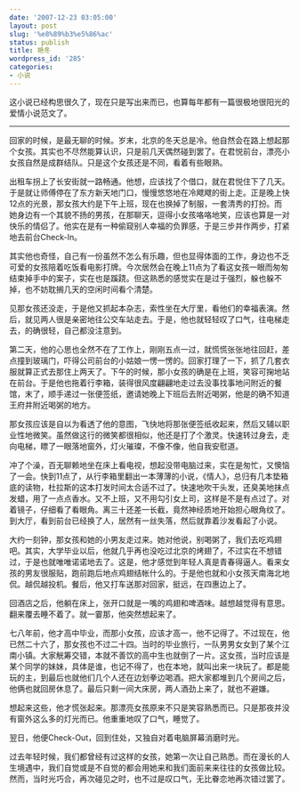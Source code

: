 ```yaml
---
date: '2007-12-23 03:05:00'
layout: post
slug: '%e8%89%b3%e5%86%ac'
status: publish
title: 艳冬
wordpress_id: '285'
categories:
- 小说
---
```


这小说已经构思很久了，现在只是写出来而已，也算每年都有一篇很极地很阳光的爱情小说范文了。


* * *




回家的时候，是最无聊的时候。岁末，北京的冬天总是冷。他自然会在路上想起那个女孩。其实也不尽然能算认识，只是前几天偶然碰到罢了。在君悦前台，漂亮小女孩自然是成群结队。只是这个女孩还是不同，看着有些眼熟。


出租车拐上了长安街就一路畅通。他想，应该找了个借口，就在君悦住下了几天。于是就让师傅停在了东方新天地门口，慢慢悠悠地在冷飕飕的街上走。正是晚上快12点的光景，那女孩大约是下午上班，现在也换掉了制服，一套清秀的打扮。而她身边有一个其貌不扬的男孩，在那聊天，逗得小女孩咯咯地笑，应该也算是一对快乐的情侣了。他实在是有一种偷窥别人幸福的负罪感，于是三步并作两步，打紧地去前台Check-In。


其实他也奇怪，自己有一份虽然不怎么有乐趣，但也显得体面的工作，身边也不乏可爱的女孩陪着吃饭看电影打牌。今次居然会在晚上11点为了看这女孩一眼而匆匆结束掉手中的案子，实在也是蹊跷。但这熟悉的感觉实在是过于强烈，躲也躲不掉，也不妨耽搁几天的空闲时间看个清楚。


见那女孩还没走，于是他又抓起本杂志，索性坐在大厅里，看他们的幸福表演。然后，就见两人很是亲密地往公交车站走去。于是，他也就轻轻叹了口气，往电梯走去，的确很轻，自己都没注意到。


第二天，他的心思也全然不在了工作上，刚刚五点一过，就慌慌张张地往回赶，差点撞到玻璃门，吓得公司前台的小姑娘一愣一愣的。回家打理了一下，抓了几套衣服就算正式去那住上两天了。下午的时候，那小女孩的确是在上班，笑容可掬地站在前台。于是他也拖着行李箱，装得很风度翩翩地走过去没事找事地问附近的餐馆，末了，顺手递过一张便签纸，邀请她晚上下班后去附近喝粥，他是的确不知道王府井附近喝粥的地方。


那女孩应该是自以为看透了他的意图，飞快地将那张便签纸收起来，然后又辅以职业性地微笑。虽然做这行的微笑都很相似，他还是打了个激灵。快速转过身去，走向电梯，瞟了一眼落地窗外，灯火璀璨，不像不像，他自我安慰道。


冲了个澡，百无聊赖地坐在床上看电视，想起没带电脑过来，实在是匆忙，又懊恼了一会。快到11点了，从行李箱里翻出一本薄薄的小说，《情人》，总归有几本垫箱底的读物，杜拉斯的这本打发时间太合适不过了。快速地吹干头发，还臭美地抹点发蜡，用了一点点香水。又不上班，又不用勾引女上司，这样是不是有点过了。对着镜子，仔细看了看眼角。离三十还差一长截，竟然神经质地开始担心眼角纹了。到大厅，看到前台已经换了人，居然有一丝失落，然后就靠着沙发看起了小说。


大约一刻钟，那女孩和她的小男友走过来。她对他说，别喝粥了，我们去吃鸡翅吧。其实，大学毕业以后，他就几乎再也没吃过北京的烤翅了，不过实在不想错过，于是也就唯唯诺诺地去了。这是，他才感觉到年轻人真是青春得逼人。看来女孩的男友很服贴，跑前跑后地点鸡翅结帐什么的。于是他也就和小女孩天南海北地侃。越侃越投机。餐后，他又打车送那对回家，挺远，在四惠边上了。


回酒店之后，他躺在床上，张开口就是一嘴的鸡翅和啤酒味。越想越觉得有意思。翻来覆去睡不着了。就一霎那，他突然想起来了。


七八年前，他才高中毕业，而那小女孩，应该才高一，他不记得了。不过现在，他已然二十六了，那女孩也不过二十四。当时的毕业旅行，一队男男女女到了某个江南小镇。大家觥筹交错，本就不善饮的高中生也就倒了一片。这女孩，当时应该是某个同学的妹妹，具体是谁，也记不得了，也在本地，就叫出来一块玩了。都是能玩的主，到最后也就他们几个人还在边划拳边喝酒。把大家都堆到几个房间之后，他俩也就回房休息了。最后只剩一间大床房，两人酒劲上来了，就也不避嫌。


想起来这些，他才慌张起来。那漂亮女孩原来不只是笑容熟悉而已。只是那夜并没有窗外这么多的灯光而已。他重重地叹了口气，睡觉了。


翌日，他便Check-Out，回到住处，又独自对着电脑屏幕消磨时光。


过去年轻时候，我们都曾经有过这样的女孩，她第一次让自己熟悉。而在漫长的人生境遇中，我们自觉或是不自觉的都会用她来和我们面前来来往往的女孩做比较。然而，当时光巧合，再次碰见之时，也不过是叹口气，无比眷恋地再次错过罢了。
